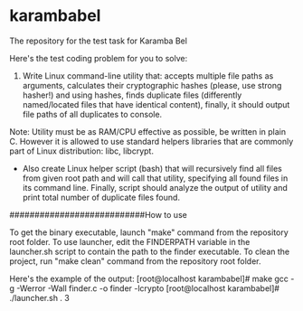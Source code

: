# karambabel
The repository for the test task for Karamba Bel

Here's the test coding problem for you to solve:

1. Write Linux command-line utility that:
 accepts multiple file paths as arguments,
 calculates their cryptographic hashes (please, use strong hasher!) and
 using hashes, finds duplicate files (differently named/located files that have identical content),
 finally, it should output file paths of all duplicates to console.

Note: Utility must be as RAM/CPU effective as possible, be written in plain C. However it is allowed to use standard helpers libraries that are commonly part of Linux distribution: libc, libcrypt.

- Also create Linux helper script (bash) that will recursively find all files from given root path and will call that utility, specifying all found files in its command line. Finally, script should analyze the output of utility and print total number of duplicate files found.

###########################How to use

To get the binary executable, launch "make" command from the repository root folder.
To use launcher, edit the FINDERPATH variable in the launcher.sh script to contain the path to the finder executable.
To clean the project, run "make clean" command from the repository root folder.

Here's the example of the output:
[root@localhost karambabel]# make
gcc -g -Werror -Wall finder.c -o finder -lcrypto
[root@localhost karambabel]# ./launcher.sh .
3
